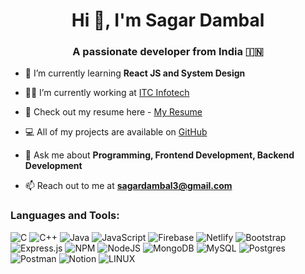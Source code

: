 <h1 align="center">Hi 👋, I'm Sagar Dambal</h1>
<h3 align="center">A passionate developer from India 🇮🇳 </h3>

<!-- <p align="left"> <img src="https://komarev.com/ghpvc/?username=chandansgowda&label=Profile%20views&color=0e75b6&style=flat" alt="chandansgowda" /> </p> -->

- 🌱 I’m currently learning **React JS and System Design**

- 👨‍💻 I’m currently working at [ITC Infotech](https://www.itcinfotech.com/)

- 📑 Check out my resume here - [My Resume](https://drive.google.com/file/d/1Eoa_2pHYyJLPQPMCSkMiTyAUHdPuY7CT/view?usp=sharing)

- 💻 All of my projects are available on [GitHub](https://github.com/Sagar-Dambal3)
<!-- - 📽️ I regularly upload videos on  [My Youtube  Channel](https://www.youtube.com/channel/UCXsJfVdrjqJUj6W291InuTg) -->
- 💬 Ask me about **Programming, Frontend Development, Backend Development**

- 📫 Reach out to me at **sagardambal3@gmail.com**

<h3 align="left">Languages and Tools:</h3>


![C](https://img.shields.io/badge/c-%2300599C.svg?style=flat&logo=c&logoColor=white) ![C++](https://img.shields.io/badge/c++-%2300599C.svg?style=flat&logo=c%2B%2B&logoColor=white) ![Java](https://img.shields.io/badge/java-blue) ![JavaScript](https://img.shields.io/badge/javascript-%23323330.svg?style=flat&logo=javascript&logoColor=%23F7DF1E) ![Firebase](https://img.shields.io/badge/firebase-%23039BE5.svg?style=flat&logo=firebase) ![Netlify](https://img.shields.io/badge/netlify-%23000000.svg?style=flat&logo=netlify&logoColor=#00C7B7) ![Bootstrap](https://img.shields.io/badge/bootstrap-%23563D7C.svg?style=flat&logo=bootstrap&logoColor=white) ![Express.js](https://img.shields.io/badge/express.js-%23404d59.svg?style=flat&logo=express&logoColor=%2361DAFB) ![NPM](https://img.shields.io/badge/NPM-%23000000.svg?style=flat&logo=npm&logoColor=white) ![NodeJS](https://img.shields.io/badge/node.js-6DA55F?style=flat&logo=node.js&logoColor=white) ![MongoDB](https://img.shields.io/badge/MongoDB-%234ea94b.svg?style=flat&logo=mongodb&logoColor=white) ![MySQL](https://img.shields.io/badge/mysql-%2300f.svg?style=flat&logo=mysql&logoColor=white) ![Postgres](https://img.shields.io/badge/postgres-%23316192.svg?style=flat&logo=postgresql&logoColor=white) ![Postman](https://img.shields.io/badge/Postman-FF6C37?style=flat&logo=postman&logoColor=white) ![Notion](https://img.shields.io/badge/Notion-%23000000.svg?style=flat&logo=notion&logoColor=white) ![LINUX](https://img.shields.io/badge/Linux-FCC624?style=flat&logo=linux&logoColor=black)

<br><br>


